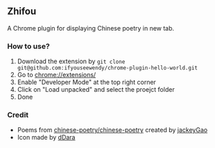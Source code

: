 ## Zhifou

A Chrome plugin for displaying Chinese poetry in new tab.

### How to use?

1. Download the extension by `git clone git@github.com:ifyouseewendy/chrome-plugin-hello-world.git`
2. Go to [chrome://extensions/](chrome://extensions/)
3. Enable "Developer Mode" at the top right corner
4. Click on "Load unpacked" and select the proejct folder
5. Done

### Credit

+ Poems from [chinese-poetry/chinese-poetry](https://github.com/chinese-poetry/chinese-poetry) created by [jackeyGao](https://github.com/jackeyGao)
+ Icon made by [dDara](https://www.flaticon.com/authors/ddara)

